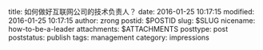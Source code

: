 title: 如何做好互联网公司的技术负责人？
date: 2016-01-25 10:17:15
modified: 2016-01-25 10:17:15
author: zrong
postid: $POSTID
slug: $SLUG
nicename: how-to-be-a-leader
attachments: $ATTACHMENTS
posttype: post
poststatus: publish
tags: management
category: impressions
